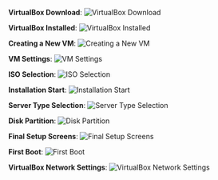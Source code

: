 **VirtualBox Download**:
![VirtualBox Download](https://path_to_your_image/virtualbox-download.png "Download VirtualBox")

**VirtualBox Installed**:
![VirtualBox Installed](https://path_to_your_image/virtualbox-installed.png "VirtualBox Installed")

**Creating a New VM**:
![Creating a New VM](https://path_to_your_image/creating-new-vm.png "Creating a New VM")

**VM Settings**:
![VM Settings](https://path_to_your_image/vm-settings.png "VM Settings")

**ISO Selection**:
![ISO Selection](https://path_to_your_image/iso-selection.png "ISO Selection")

**Installation Start**:
![Installation Start](https://path_to_your_image/installation-start.png "Installation Start")

**Server Type Selection**:
![Server Type Selection](https://path_to_your_image/server-type-selection.png "Server Type Selection")

**Disk Partition**:
![Disk Partition](https://path_to_your_image/disk-partition.png "Disk Partition")

**Final Setup Screens**:
![Final Setup Screens](https://path_to_your_image/final-setup-screens.png "Final Setup Screens")

**First Boot**:
![First Boot](https://path_to_your_image/first-boot.png "First Boot")

**VirtualBox Network Settings**:
![VirtualBox Network Settings](https://path_to_your_image/network-settings.png "VirtualBox Network Settings")
